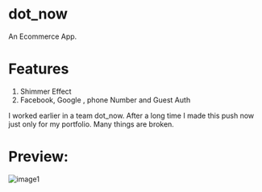 # dot_now
An Ecommerce App.

# Features
1. Shimmer Effect
2. Facebook, Google , phone Number and Guest Auth

I worked earlier in a team dot_now. After a long time I made this push now just only for my portfolio. Many things are broken.

# Preview:

![image1](https://user-images.githubusercontent.com/64379149/188264868-5b1ad77a-8e16-4b03-82a7-7068ea79facc.jpeg)
